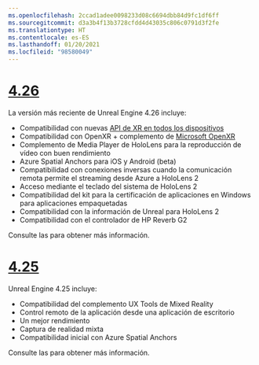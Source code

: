 ```yaml
---
ms.openlocfilehash: 2ccad1adee0098233d08c6694dbb84d9fc1df6ff
ms.sourcegitcommit: d3a3b4f13b3728cfdd4d43035c806c0791d3f2fe
ms.translationtype: HT
ms.contentlocale: es-ES
ms.lasthandoff: 01/20/2021
ms.locfileid: "98580049"
---
```

# <a name="426"></a>[4.26](#tab/ue426)

La versión más reciente de Unreal Engine 4.26 incluye:
* Compatibilidad con nuevas [API de XR en todos los dispositivos](../unreal-porting.md)
* Compatibilidad con OpenXR + complemento de [Microsoft OpenXR](https://github.com/microsoft/Microsoft-OpenXR-Unreal) 
* Complemento de Media Player de HoloLens para la reproducción de vídeo con buen rendimiento
* Azure Spatial Anchors para iOS y Android (beta)
* Compatibilidad con conexiones inversas cuando la comunicación remota permite el streaming desde Azure a HoloLens 2
* Acceso mediante el teclado del sistema de HoloLens 2
* Compatibilidad del kit para la certificación de aplicaciones en Windows para aplicaciones empaquetadas
* Compatibilidad con la información de Unreal para HoloLens 2
* Compatibilidad con el controlador de HP Reverb G2

Consulte las <a href="https://docs.unrealengine.com/Support/Builds/ReleaseNotes/4_26/index.html" target="_blank" title="notas de la versión de Unreal Engine 4.26"></a> para obtener más información. 


# <a name="425"></a>[4.25](#tab/ue425)

Unreal Engine 4.25 incluye:
* Compatibilidad del complemento UX Tools de Mixed Reality
* Control remoto de la aplicación desde una aplicación de escritorio
* Un mejor rendimiento
* Captura de realidad mixta
* Compatibilidad inicial con Azure Spatial Anchors

Consulte las <a href="https://docs.unrealengine.com/Support/Builds/ReleaseNotes/4_25/index.html" target="_blank" title="notas de la versión de Unreal Engine 4.25"></a> para obtener más información.